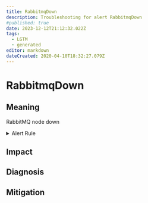 ```yaml
---
title: RabbitmqDown
description: Troubleshooting for alert RabbitmqDown
#published: true
date: 2023-12-12T21:12:32.022Z
tags: 
  - LGTM
  - generated
editor: markdown
dateCreated: 2020-04-10T18:32:27.079Z
---
```


# RabbitmqDown

## Meaning
[//]: # "Short paragraph that explains what the alert means"
RabbitMQ node down

<details>
  <summary>Alert Rule</summary>

{{% rule "rabbitmq/kbudde-rabbitmq-exporter.yml" "RabbitmqDown" %}}

{{% comment %}}

```yaml
alert: RabbitmqDown
expr: rabbitmq_up == 0
for: 0m
labels:
    severity: critical
annotations:
    summary: RabbitMQ down (instance {{ $labels.instance }})
    description: |-
        RabbitMQ node down
          VALUE = {{ $value }}
          LABELS = {{ $labels }}
    runbook: https://github.com/srerun/prometheus-alerts/blob/main/content/runbooks/kbudde-rabbitmq-exporter/RabbitmqDown.md

```

{{% /comment %}}

</details>


## Impact
[//]: # "What could / will happen if the alert is not addressed"



## Diagnosis
[//]: # "Steps to take to identify the cause of the problem"



## Mitigation
[//]: # "The steps necessary to resolve the alert"
